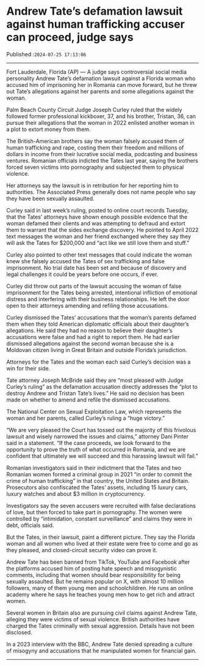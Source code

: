 # Andrew Tate’s defamation lawsuit against human trafficking accuser can proceed, judge says

Published :`2024-07-25 17:13:06`

---

Fort Lauderdale, Florida (AP) — A judge says controversial social media personality Andrew Tate’s defamation lawsuit against a Florida woman who accused him of imprisoning her in Romania can move forward, but he threw out Tate’s allegations against her parents and some allegations against the woman.

Palm Beach County Circuit Judge Joseph Curley ruled that the widely followed former professional kickboxer, 37, and his brother, Tristan, 36, can pursue their allegations that the woman in 2022 enlisted another woman in a plot to extort money from them.

The British-American brothers say the woman falsely accused them of human trafficking and rape, costing them their freedom and millions of dollars in income from their lucrative social media, podcasting and business ventures. Romanian officials indicted the Tates last year, saying the brothers forced seven victims into pornography and subjected them to physical violence.

Her attorneys say the lawsuit is in retribution for her reporting him to authorities. The Associated Press generally does not name people who say they have been sexually assaulted.

Curley said in last week’s ruling, posted to online court records Tuesday, that the Tates’ attorneys have shown enough possible evidence that the woman defamed their clients and was attempting to defraud and extort them to warrant that the sides exchange discovery. He pointed to April 2022 text messages the woman and her friend exchanged where they say they will ask the Tates for $200,000 and “act like we still love them and stuff.”

Curley also pointed to other text messages that could indicate the woman knew she falsely accused the Tates of sex trafficking and false imprisonment. No trial date has been set and because of discovery and legal challenges it could be years before one occurs, if ever.

Curley did throw out parts of the lawsuit accusing the woman of false imprisonment for the Tates being arrested, intentional infliction of emotional distress and interfering with their business relationships. He left the door open to their attorneys amending and refiling those accusations.

Curley dismissed the Tates’ accusations that the woman’s parents defamed them when they told American diplomatic officials about their daughter’s allegations. He said they had no reason to believe their daughter’s accusations were false and had a right to report them. He had earlier dismissed allegations against the second woman because she is a Moldovan citizen living in Great Britain and outside Florida’s jurisdiction.

Attorneys for the Tates and the woman each said Curley’s decision was a win for their side.

Tate attorney Joseph McBride said they are “most pleased with Judge Curley’s ruling” as the defamation accusation directly addresses the “plot to destroy Andrew and Tristan Tate’s lives.” He said no decision has been made on whether to amend and refile the dismissed accusations.

The National Center on Sexual Exploitation Law, which represents the woman and her parents, called Curley’s ruling a “huge victory.”

“We are very pleased the Court has tossed out the majority of this frivolous lawsuit and wisely narrowed the issues and claims,” attorney Dani Pinter said in a statement. “If the case proceeds, we look forward to the opportunity to prove the truth of what occurred in Romania, and we are confident that ultimately we will succeed and this harassing lawsuit will fail.”

Romanian investigators said in their indictment that the Tates and two Romanian women formed a criminal group in 2021 “in order to commit the crime of human trafficking” in that country, the United States and Britain. Prosecutors also confiscated the Tates’ assets, including 15 luxury cars, luxury watches and about $3 million in cryptocurrency.

Investigators say the seven accusers were recruited with false declarations of love, but then forced to take part in pornography. The women were controlled by “intimidation, constant surveillance” and claims they were in debt, officials said.

But the Tates, in their lawsuit, paint a different picture. They say the Florida woman and all women who lived at their estate were free to come and go as they pleased, and closed-circuit security video can prove it.

Andrew Tate has been banned from TikTok, YouTube and Facebook after the platforms accused him of posting hate speech and misogynistic comments, including that women should bear responsibility for being sexually assaulted. But he remains popular on X, with almost 10 million followers, many of them young men and schoolchildren. He runs an online academy where he says he teaches young men how to get rich and attract women.

Several women in Britain also are pursuing civil claims against Andrew Tate, alleging they were victims of sexual violence. British authorities have charged the Tates criminally with sexual aggression. Details have not been disclosed.

In a 2023 interview with the BBC, Andrew Tate denied spreading a culture of misogyny and accusations that he manipulated women for financial gain.

---

